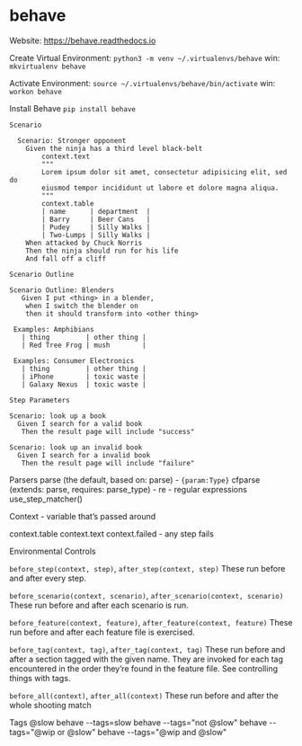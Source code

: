 # behave

Website: https://behave.readthedocs.io


Create Virtual Environment:
    `python3 -m venv ~/.virtualenvs/behave`
    win: `mkvirtualenv behave`

Activate Environment:
    `source ~/.virtualenvs/behave/bin/activate`
    win: `workon behave`

Install Behave
    `pip install behave`

```feature
Scenario

  Scenario: Stronger opponent
    Given the ninja has a third level black-belt
        context.text
        """
        Lorem ipsum dolor sit amet, consectetur adipisicing elit, sed do
        eiusmod tempor incididunt ut labore et dolore magna aliqua.
        """
        context.table
        | name      | department  |
        | Barry     | Beer Cans   |
        | Pudey     | Silly Walks |
        | Two-Lumps | Silly Walks |
    When attacked by Chuck Norris
    Then the ninja should run for his life
    And fall off a cliff

Scenario Outline

Scenario Outline: Blenders
   Given I put <thing> in a blender,
    when I switch the blender on
    then it should transform into <other thing>

 Examples: Amphibians
   | thing         | other thing |
   | Red Tree Frog | mush        |

 Examples: Consumer Electronics
   | thing         | other thing |
   | iPhone        | toxic waste |
   | Galaxy Nexus  | toxic waste |

Step Parameters

Scenario: look up a book
  Given I search for a valid book
   Then the result page will include "success"

Scenario: look up an invalid book
  Given I search for a invalid book
   Then the result page will include "failure"

```
Parsers
parse (the default, based on: parse) - `{param:Type}`
cfparse (extends: parse, requires: parse_type) -
re - regular expressions
use_step_matcher()

Context - variable that’s passed around

context.table
context.text
context.failed - any step fails

Environmental Controls

`before_step(context, step)`, `after_step(context, step)`
These run before and after every step.

`before_scenario(context, scenario)`, `after_scenario(context, scenario)`
These run before and after each scenario is run.

`before_feature(context, feature)`, `after_feature(context, feature)`
These run before and after each feature file is exercised.

`before_tag(context, tag)`, `after_tag(context, tag)`
These run before and after a section tagged with the given name. They are invoked for each tag encountered in the order they’re found in the feature file. See controlling things with tags.

`before_all(context)`, `after_all(context)`
These run before and after the whole shooting match

Tags
@slow
behave --tags=slow
behave --tags="not @slow"
behave --tags="@wip or @slow"
behave --tags="@wip and @slow"
